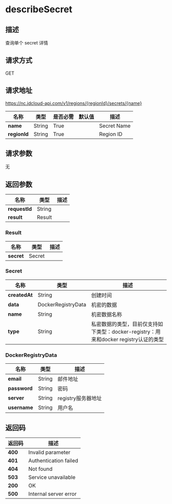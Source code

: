 # describeSecret


## 描述
查询单个 secret 详情


## 请求方式
GET

## 请求地址
https://nc.jdcloud-api.com/v1/regions/{regionId}/secrets/{name}

|名称|类型|是否必需|默认值|描述|
|---|---|---|---|---|
|**name**|String|True| |Secret Name|
|**regionId**|String|True| |Region ID|

## 请求参数
无


## 返回参数
|名称|类型|描述|
|---|---|---|
|**requestId**|String| |
|**result**|Result| |

### Result
|名称|类型|描述|
|---|---|---|
|**secret**|Secret| |
### Secret
|名称|类型|描述|
|---|---|---|
|**createdAt**|String|创建时间|
|**data**|DockerRegistryData|机密的数据|
|**name**|String|机密数据名称|
|**type**|String|私密数据的类型，目前仅支持如下类型：docker-registry：用来和docker registry认证的类型|
### DockerRegistryData
|名称|类型|描述|
|---|---|---|
|**email**|String|邮件地址|
|**password**|String|密码|
|**server**|String|registry服务器地址|
|**username**|String|用户名|

## 返回码
|返回码|描述|
|---|---|
|**400**|Invalid parameter|
|**401**|Authentication failed|
|**404**|Not found|
|**503**|Service unavailable|
|**200**|OK|
|**500**|Internal server error|
